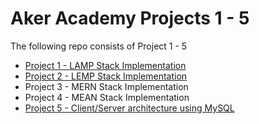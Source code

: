 # Aker Academy Projects 1 - 5 
The following repo consists of Project 1 - 5
* [Project 1 - LAMP Stack Implementation](https://github.com/A-Ahmed100216/LAMP_Stack_Implementation/blob/main/Project1/Theory.md)
* [Project 2 - LEMP Stack Implementation](https://github.com/A-Ahmed100216/LAMP_Stack_Implementation/blob/main/Project2/Implementation.md)
* Project 3 - MERN Stack Implementation
* Project 4 - MEAN Stack Implementation
* [Project 5 - Client/Server architecture using MySQL](https://github.com/A-Ahmed100216/LAMP_Stack_Implementation/blob/main/Project5/Theory.md)